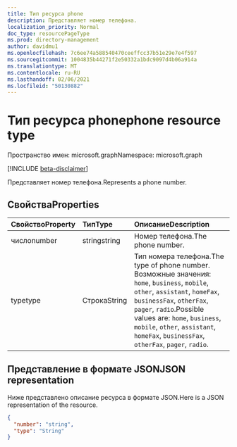 ```yaml
---
title: Тип ресурса phone
description: Представляет номер телефона.
localization_priority: Normal
doc_type: resourcePageType
ms.prod: directory-management
author: davidmu1
ms.openlocfilehash: 7c6ee74a588540470ceeffcc37b51e29e7e4f597
ms.sourcegitcommit: 1004835b44271f2e50332a1bdc9097d4b06a914a
ms.translationtype: MT
ms.contentlocale: ru-RU
ms.lasthandoff: 02/06/2021
ms.locfileid: "50130882"
---
```

# <a name="phone-resource-type"></a><span data-ttu-id="21eb4-103">Тип ресурса phone</span><span class="sxs-lookup"><span data-stu-id="21eb4-103">phone resource type</span></span>

<span data-ttu-id="21eb4-104">Пространство имен: microsoft.graph</span><span class="sxs-lookup"><span data-stu-id="21eb4-104">Namespace: microsoft.graph</span></span>

[!INCLUDE [beta-disclaimer](../../includes/beta-disclaimer.md)]

<span data-ttu-id="21eb4-105">Представляет номер телефона.</span><span class="sxs-lookup"><span data-stu-id="21eb4-105">Represents a phone number.</span></span>


## <a name="properties"></a><span data-ttu-id="21eb4-106">Свойства</span><span class="sxs-lookup"><span data-stu-id="21eb4-106">Properties</span></span>
| <span data-ttu-id="21eb4-107">Свойство</span><span class="sxs-lookup"><span data-stu-id="21eb4-107">Property</span></span>     | <span data-ttu-id="21eb4-108">Тип</span><span class="sxs-lookup"><span data-stu-id="21eb4-108">Type</span></span>   |<span data-ttu-id="21eb4-109">Описание</span><span class="sxs-lookup"><span data-stu-id="21eb4-109">Description</span></span>|
|:---------------|:--------|:----------|
|<span data-ttu-id="21eb4-110">число</span><span class="sxs-lookup"><span data-stu-id="21eb4-110">number</span></span>|<span data-ttu-id="21eb4-111">string</span><span class="sxs-lookup"><span data-stu-id="21eb4-111">string</span></span>|<span data-ttu-id="21eb4-112">Номер телефона.</span><span class="sxs-lookup"><span data-stu-id="21eb4-112">The phone number.</span></span>|
|<span data-ttu-id="21eb4-113">type</span><span class="sxs-lookup"><span data-stu-id="21eb4-113">type</span></span>|<span data-ttu-id="21eb4-114">Строка</span><span class="sxs-lookup"><span data-stu-id="21eb4-114">String</span></span>|<span data-ttu-id="21eb4-115">Тип номера телефона.</span><span class="sxs-lookup"><span data-stu-id="21eb4-115">The type of phone number.</span></span> <span data-ttu-id="21eb4-116">Возможные значения: `home`, `business`, `mobile`, `other`, `assistant`, `homeFax`, `businessFax`, `otherFax`, `pager`, `radio`.</span><span class="sxs-lookup"><span data-stu-id="21eb4-116">Possible values are: `home`, `business`, `mobile`, `other`, `assistant`, `homeFax`, `businessFax`, `otherFax`, `pager`, `radio`.</span></span>|

## <a name="json-representation"></a><span data-ttu-id="21eb4-117">Представление в формате JSON</span><span class="sxs-lookup"><span data-stu-id="21eb4-117">JSON representation</span></span>

<span data-ttu-id="21eb4-118">Ниже представлено описание ресурса в формате JSON.</span><span class="sxs-lookup"><span data-stu-id="21eb4-118">Here is a JSON representation of the resource.</span></span>

<!-- {
  "blockType": "resource",
  "optionalProperties": [

  ],
  "@odata.type": "microsoft.graph.phone"
}-->

```json
{
  "number": "string",
  "type": "String"
}

```

<!-- uuid: 8fcb5dbc-d5aa-4681-8e31-b001d5168d79
2015-10-25 14:57:30 UTC -->
<!--
{
  "type": "#page.annotation",
  "description": "phone resource",
  "keywords": "",
  "section": "documentation",
  "tocPath": "",
  "suppressions": []
}
-->


